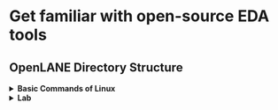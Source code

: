 # Get familiar with open-source EDA tools

## OpenLANE Directory Structure

<details>
<summary><strong>Basic Commands of Linux</strong></summary>
<br>

1. `cd` - Change directory
2. `ls`, `ltr` - List directory contents, in long format sorted by modification time
3. `ls --help` - Display help information for the `ls` command

</details>

<details>
<summary><strong>Lab</strong></summary>
<br>

1. Navigate to the OpenLANE directory:
```
cd Desktop/work/tools/openlane_working_dir/openlane
```
